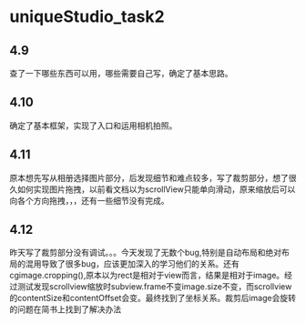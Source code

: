 # uniqueStudio_task2

## 4.9
查了一下哪些东西可以用，哪些需要自己写，确定了基本思路。

## 4.10
确定了基本框架，实现了入口和运用相机拍照。

## 4.11
原本想先写从相册选择图片部分，后发现细节和难点较多，写了裁剪部分，想了很久如何实现图片拖拽，以前看文档以为scrollView只能单向滑动，原来缩放后可以向各个方向拖拽，，，还有一些细节没有完成。

## 4.12
昨天写了裁剪部分没有调试。。。今天发现了无数个bug,特别是自动布局和绝对布局的混用导致了很多bug，应该更加深入的学习他们的关系。还有cgimage.cropping(),原本以为rect是相对于view而言，结果是相对于image。经过测试发现scrollview缩放时subview.frame不变image.size不变，而scrollview的contentSize和contentOffset会变。最终找到了坐标关系。裁剪后image会旋转的问题在简书上找到了解决办法
